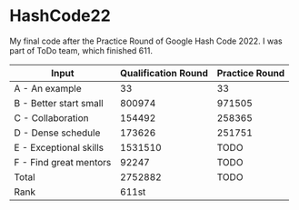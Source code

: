 # HashCode22
My final code after the Practice Round of Google Hash Code 2022. I was part of ToDo team, which finished 611.

| Input | Qualification Round | Practice Round |
| --- | --- | --- |
| A - An example | 33 | 33 |
| B - Better start small | 800974 | 971505 |
| C - Collaboration | 154492 | 258365 |
| D - Dense schedule | 173626 | 251751 |
| E - Exceptional skills | 1531510 | TODO |
| F - Find great mentors | 92247 | TODO |
| Total | 2752882 | TODO |
| Rank | 611st |  |
